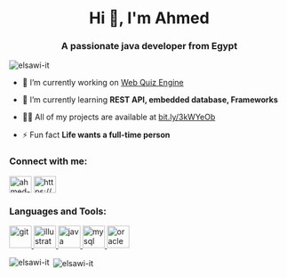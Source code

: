 <h1 align="center">Hi 👋, I'm Ahmed</h1>
<h3 align="center">A passionate java developer from Egypt</h3>

<p align="left"> <img src="https://komarev.com/ghpvc/?username=elsawi-it" alt="elsawi-it" /> </p>

- 🔭 I’m currently working on [Web Quiz Engine](bit.ly/3i9eOsf)

- 🌱 I’m currently learning **REST API, embedded database, Frameworks**

- 👨‍💻 All of my projects are available at [bit.ly/3kWYeOb](bit.ly/3kWYeOb)

- ⚡ Fun fact **Life wants a full-time person**

<p align="left">
<h3 align="left">Connect with me:</h3>
<a href="https://linkedin.com/in/ahmed-elsawi" target="blank"><img align="center" src="https://cdn.jsdelivr.net/npm/simple-icons@3.0.1/icons/linkedin.svg" alt="ahmed-elsawi" height="30" width="40" /></a>
<a href="https://www.youtube.com/c/https://www.youtube.com/channel/ucjed6lvwzeop0vuamk8prva?view_as=subscriber" target="blank"><img align="center" src="https://cdn.jsdelivr.net/npm/simple-icons@3.0.1/icons/youtube.svg" alt="https://www.youtube.com/channel/ucjed6lvwzeop0vuamk8prva?view_as=subscriber" height="30" width="40" /></a>
</p>

<h3 align="left">Languages and Tools:</h3>
<p align="left"> <a href="https://git-scm.com/" target="_blank"> <img src="https://www.vectorlogo.zone/logos/git-scm/git-scm-icon.svg" alt="git" width="40" height="40"/> </a> <a href="https://www.adobe.com/in/products/illustrator.html" target="_blank"> <img src="https://www.vectorlogo.zone/logos/adobe_illustrator/adobe_illustrator-icon.svg" alt="illustrator" width="40" height="40"/> </a> <a href="https://www.java.com" target="_blank"> <img src="https://devicons.github.io/devicon/devicon.git/icons/java/java-original-wordmark.svg" alt="java" width="40" height="40"/> </a> <a href="https://www.mysql.com/" target="_blank"> <img src="https://devicons.github.io/devicon/devicon.git/icons/mysql/mysql-original-wordmark.svg" alt="mysql" width="40" height="40"/> </a> <a href="https://www.oracle.com/" target="_blank"> <img src="https://devicons.github.io/devicon/devicon.git/icons/oracle/oracle-original.svg" alt="oracle" width="40" height="40"/> </a> </p>

<p><img align="left" src="https://github-readme-stats.vercel.app/api/top-langs/?username=elsawi-it&layout=compact" alt="elsawi-it" /></p>

<p>&nbsp;<img align="center" src="https://github-readme-stats.vercel.app/api?username=elsawi-it&show_icons=true" alt="elsawi-it" /></p>

